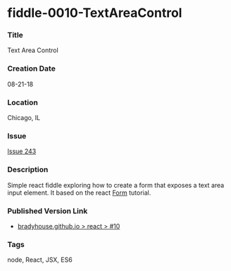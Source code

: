 fiddle-0010-TextAreaControl
======


### Title

Text Area Control


### Creation Date

08-21-18


### Location

Chicago, IL


### Issue

[Issue 243](https://github.com/bradyhouse/house/issues/243)


### Description

Simple react fiddle exploring how to create a form that exposes a text area input element. It based on
the react [Form](https://reactjs.org/docs/forms.html) tutorial.


### Published Version Link

  * [bradyhouse.github.io > react > #10](http://bradyhouse.github.io/react/fiddle-0010-TextAreaControl/#)


### Tags

node, React, JSX, ES6
